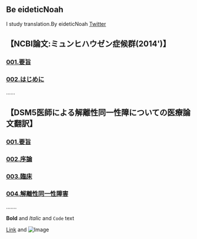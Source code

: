 ## Be eideticNoah

I study translation.By eideticNoah
 [Twitter](https://twitter.com/eideticNoah)


## **【NCBI論文:ミュンヒハウゼン症候群(2014')】**
### [001.要旨](https://...)
### [002.はじめに](https://...)
......




## **【DSM5医師による解離性同一性障についての医療論文翻訳】**
### [001.要旨](https://...)
### [002.序論](https://...)
### [003.臨床](https://...)
### [004.解離性同一性障害](https://...)
.......












**Bold** and _Italic_ and `Code` text

[Link](url) and ![Image](src)
```
